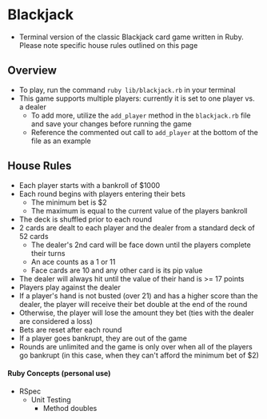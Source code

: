 # Blackjack

- Terminal version of the classic Blackjack card game written in Ruby. Please note specific house rules outlined on this page

## Overview

- To play, run the command `ruby lib/blackjack.rb` in your terminal
- This game supports multiple players: currently it is set to one player vs. a dealer
  - To add more, utilize the `add_player` method in the `blackjack.rb` file and save your changes before running the game
  - Reference the commented out call to `add_player` at the bottom of the file as an example

## House Rules
- Each player starts with a bankroll of $1000
- Each round begins with players entering their bets
  - The minimum bet is $2
  - The maximum is equal to the current value of the players bankroll
- The deck is shuffled prior to each round
- 2 cards are dealt to each player and the dealer from a standard deck of 52 cards
  - The dealer's 2nd card will be face down until the players complete their turns
  - An ace counts as a 1 or 11
  - Face cards are 10 and any other card is its pip value
- The dealer will always hit until the value of their hand is >= 17 points
-  Players play against the dealer
  - If a player's hand is not busted (over 21) and has a higher score than the dealer, the player will receive their bet double at the end of the round
  - Otherwise, the player will lose the amount they bet (ties with the dealer are considered a loss)
- Bets are reset after each round
- If a player goes bankrupt, they are out of the game
- Rounds are unlimited and the game is only over when all of the players go bankrupt (in this case, when they can't afford the minimum bet of $2)

#### Ruby Concepts (personal use)
- RSpec
  - Unit Testing
    - Method doubles
